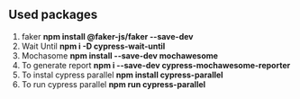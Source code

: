 ## Used packages

1. faker **npm install @faker-js/faker --save-dev**
2. Wait Until **npm i -D cypress-wait-until**
3. Mochasome **npm install --save-dev mochawesome**
4. To generate report **npm i --save-dev cypress-mochawesome-reporter**
5. To instal cypress parallel **npm install cypress-parallel**
6. To run cypress parallel **npm run cypress-parallel**
